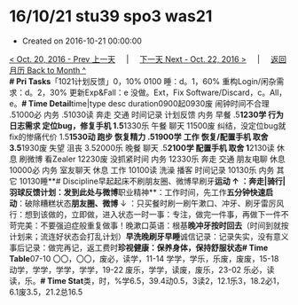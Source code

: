 # 16/10/21 stu39 spo3 was21

* Created on 2016-10-21 00:00:00

[&lt; Oct. 20, 2016 - Prev 上一天](d20.md)     \|     [下一天 Next - Oct. 22, 2016 &gt;](d22.md)     \|     [返回月历 Back to Month ^](index.md)   
**\# Pri Tasks**「1021计划反馈」0，10% 0100 睡：d。1，60% 重构Login/闲杂需求：d。2，30% 更新Exp&Fall：e 没做。Ext，Fix Software/Discard，c。All，e。**\# Time Detail**time\|type desc duration0900起0930废 闹钟时间不合理 .51000必 内务 .51030读 奔走 交通 时间记录 计划反馈 内务 早餐 .5**1230学 行为日志需求 定位bug，修复手机 1.5**1330乐 午餐 聊天 11500废 纠结，没定位bug就fix的惨痛代价 1.5**1530动 跑步 恢复精力 .51900学** **工作** **恢复/配置手机 取舍 3.5**1930废 失望 沮丧 3.52000乐 晚餐 聊天 .5**2100学 配置手机 取舍 1**2130读 休息 刷微博 看Zealer 12230废 没抓紧时间 内务 12330乐 奔走 交通 朋友电聊 休息 10000必 内务 室友聊天 休息 工作 10100读 洗澡 播客 时间记录 10130乐 内务 其它 10130睡**\# Discipline早起起床不刷朋友圈、微博早刷牙**运动 ↑ ：奔走\|骑行\|羽球反馈计划：发到此处与微博**职业精神**：工作时间，先工作**五分钟快速启动**：破除糟糕状态**朋友圈、微博** ↓ ：只买餐时刷一刷午漱口、冲牙、刷牙雷厉风行：想到该做的，立即做，进入状态一时一事：专注，做完一件事，再做下一件不苛完美：不要强迫症般重复做事！晚漱口英语：根基**晚冲牙按时回去**（时间到就按计划来；流连好状态会打乱计划）**早洗晚刷牙早睡**诚信记录：记录失实，没有意义事后记录：做完再记，返工费时**珍视健康：保养身体，保持舒服状态\# Time Table**07-10 〇〇，〇〇，废必，读学，11-14 学学，学乐，乐废，废废，15-18 动学，学学，学学，学学，19-22 废乐，学学，读废，废乐，23-02 乐必，读读，乐。**\# Time Stat**类，时，%学6.5，39.4动0.5，3读2，12.1乐3，18.2必1，6.1废3.5，21.2总16.5


